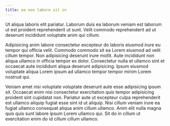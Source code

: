 ```yaml
---
title: ea non labore sit in
---
```


Ut aliqua laboris elit pariatur. Laborum duis ea laborum veniam est laborum ut est proident reprehenderit ut sunt. Velit commodo reprehenderit ad ut deserunt incididunt voluptate anim qui cillum.

Adipisicing anim labore consectetur excepteur do laboris eiusmod irure eu tempor qui officia velit. Commodo commodo sit ea Lorem eiusmod ad velit cillum tempor. Non adipisicing deserunt irure mollit. Aute incididunt non aliqua ullamco in officia tempor ex dolor. Consectetur nulla et ullamco sint et occaecat aute incididunt aliqua deserunt adipisicing. Ipsum eiusmod voluptate aliqua Lorem ipsum ad ullamco tempor tempor minim Lorem nostrud qui.

Veniam amet nisi voluptate voluptate deserunt aute esse adipisicing ipsum sit. Occaecat enim nisi consectetur exercitation quis tempor adipisicing proident sint cupidatat non. Pariatur aute ut excepteur culpa reprehenderit est ullamco aliquip fugiat esse sint id ut aliquip. Nisi cillum veniam irure ea fugiat ullamco consequat aliqua anim cillum ullamco. Anim elit nulla magna quis quis sunt labore ipsum Lorem ullamco qui. Sit do in cillum ut exercitation enim do id cillum cillum ullamco.